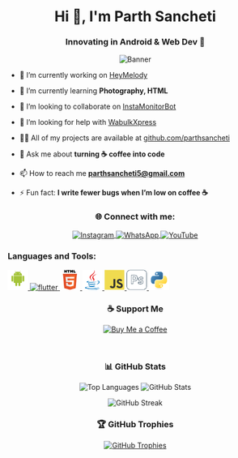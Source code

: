 <h1 align="center">Hi 👋, I'm Parth Sancheti</h1>
<h3 align="center">Innovating in Android & Web Dev 💫</h3>

<p align="center"> <img src="https://github.com/user-attachments/assets/51750770-f279-4c36-9936-db6fc0a0e32d" alt="Banner" height="450"> <br>

- 🔭 I’m currently working on [HeyMelody](https://github.com/ParthSancheti/HeyMelody)

- 🌱 I’m currently learning **Photography, HTML**

- 👯 I’m looking to collaborate on [InstaMonitorBot](https://github.com/ParthSancheti/InstaMonitorBot)

- 🤝 I’m looking for help with [WabulkXpress](https://github.com/ParthSancheti/WabulkXpress)

- 👨‍💻 All of my projects are available at [github.com/parthsancheti](https://github.com/parthsancheti)

- 💬 Ask me about **turning ☕ coffee into code**

- 📫 How to reach me **parthsancheti5@gmail.com**

- ⚡ Fun fact: **I write fewer bugs when I’m low on coffee ☕**

<h3 align="center">🌐 Connect with me:</h3>
<p align="center">
  <!-- Instagram GIF -->
  <a href="https://instagram.com/parth_sancheti" target="_blank">
    <img align="center" src="https://user-images.githubusercontent.com/74038190/235294013-a33e5c43-a01c-43f6-b44d-a406d8b4ab75.gif" alt="Instagram" height="50" width="50" />
  </a>

  <!-- WhatsApp GIF -->
  <a href="https://wa.me/+918275994253" target="_blank">
    <img align="center" src="https://user-images.githubusercontent.com/74038190/235294019-40007353-6219-4ec5-b661-b3c35136dd0b.gif" alt="WhatsApp" height="50" width="50" />
  </a>

  <!-- YouTube SVG -->
  <a href="https://www.youtube.com/c/parth_sancheti" target="_blank">
    <img align="center" src="https://raw.githubusercontent.com/rahuldkjain/github-profile-readme-generator/master/src/images/icons/Social/youtube.svg" alt="YouTube" height="40" width="50" />
  </a>
</p>


<h3 align="left">Languages and Tools:</h3>
<p align="left"> 
  <a href="https://developer.android.com" target="_blank" rel="noreferrer"> 
    <img src="https://raw.githubusercontent.com/devicons/devicon/master/icons/android/android-original-wordmark.svg" alt="android" width="40" height="40"/> 
  </a> 
  <a href="https://flutter.dev" target="_blank" rel="noreferrer"> 
    <img src="https://www.vectorlogo.zone/logos/flutterio/flutterio-icon.svg" alt="flutter" width="40" height="40"/> 
  </a> 
  <a href="https://www.w3.org/html/" target="_blank" rel="noreferrer"> 
    <img src="https://raw.githubusercontent.com/devicons/devicon/master/icons/html5/html5-original-wordmark.svg" alt="html5" width="40" height="40"/> 
  </a> 
  <a href="https://www.java.com" target="_blank" rel="noreferrer"> 
    <img src="https://raw.githubusercontent.com/devicons/devicon/master/icons/java/java-original.svg" alt="java" width="40" height="40"/> 
  </a> 
  <a href="https://developer.mozilla.org/en-US/docs/Web/JavaScript" target="_blank" rel="noreferrer"> 
    <img src="https://raw.githubusercontent.com/devicons/devicon/master/icons/javascript/javascript-original.svg" alt="javascript" width="40" height="40"/> 
  </a> 
  <a href="https://www.photoshop.com/en" target="_blank" rel="noreferrer"> 
    <img src="https://raw.githubusercontent.com/devicons/devicon/master/icons/photoshop/photoshop-line.svg" alt="photoshop" width="40" height="40"/> 
  </a> 
  <a href="https://www.python.org" target="_blank" rel="noreferrer"> 
    <img src="https://raw.githubusercontent.com/devicons/devicon/master/icons/python/python-original.svg" alt="python" width="40" height="40"/> 
  </a> 
</p>
<h3 align="center">☕ Support Me</h3>
<p align="center">
  <a href="https://www.buymeacoffee.com/parth_sancheti">
    <img src="https://cdn.buymeacoffee.com/buttons/v2/default-yellow.png" height="50" width="210" alt="Buy Me a Coffee" />
  </a>
</p>
<br>

<h3 align="center">📊 GitHub Stats</h3>
<p align="center">
  <img src="https://github-readme-stats.vercel.app/api/top-langs?username=parthsancheti&show_icons=true&locale=en&layout=compact" alt="Top Languages" height="150"/>
  <img src="https://github-readme-stats.vercel.app/api?username=parthsancheti&show_icons=true&locale=en" alt="GitHub Stats" height="150"/>
</p>

<p align="center">
  <img src="https://github-readme-streak-stats.herokuapp.com/?user=parthsancheti" alt="GitHub Streak" height="180"/>
</p>

<h3 align="center">🏆 GitHub Trophies</h3>
<p align="center">
  <a href="https://github.com/ryo-ma/github-profile-trophy">
    <img src="https://github-profile-trophy.vercel.app/?username=parthsancheti&theme=onedark&margin-w=10&margin-h=10" alt="GitHub Trophies"/>
  </a>
</p>
